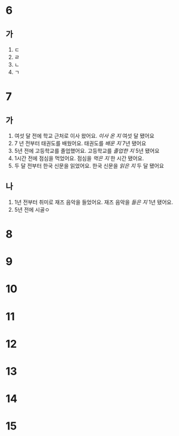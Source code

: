 # 6
## 가
1. ㄷ
2. ㄹ
3. ㄴ
4. ㄱ
# 7
## 가
1. 여섯 달 전에 학교 근처로 이사 왔어요. *이사 온 지* 여섯 달 됐어요
2. 7 년 전부터 태권도를 배웠어요. 태권도를 *배운 지* 7년 됐어요
3. 5년 전에 고등학교를 졸업했어요. 고등학교를 *졸업한 지* 5년 됐어요
4. 1시간 전에 점심을 먹었어요. 점심을 *먹은 지* 한 시간 됐어요.
5. 두 달 전부터 한국 신문을 읽었어요. 한국 신문을 *읽은 지* 두 달 됐어요
## 나
1. 1년 전부터 취미로 재즈 음악을 들었어요. 재즈 음악을 *들은 지* 1년 됐어요.
2. 5년 전에 시골ㅇ
# 8
# 9
# 10
# 11
# 12
# 13
# 14
# 15